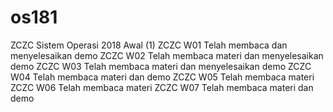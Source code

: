 # os181
ZCZC Sistem Operasi 2018 Awal (1)
ZCZC W01 Telah membaca dan menyelesaikan demo
ZCZC W02 Telah membaca materi dan menyelesaikan demo
ZCZC W03 Telah membaca materi dan menyelesaikan demo
ZCZC W04 Telah membaca materi dan demo
ZCZC W05 Telah membaca materi
ZCZC W06 Telah membaca materi
ZCZC W07 Telah membaca materi dan demo
